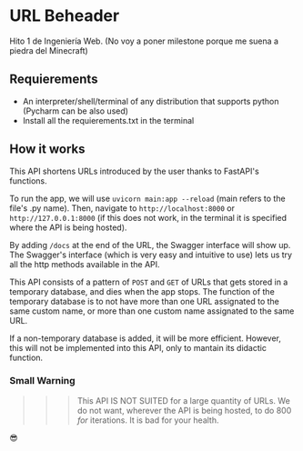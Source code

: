 # URL Beheader
Hito 1 de Ingeniería Web. (No voy a poner milestone porque me suena a piedra del Minecraft)

## Requierements
  * An interpreter/shell/terminal of any distribution that supports python (Pycharm can be also used)
  * Install all the requierements.txt in the terminal

## How it works
This API shortens URLs introduced by the user thanks to FastAPI's functions.

To run the app, we will use `uvicorn main:app --reload` (main refers to the file's .py name). Then, navigate to `http://localhost:8000` or `http://127.0.0.1:8000` (if this does not work, in the terminal it is specified where the API is being hosted).

By adding `/docs` at the end of the URL, the Swagger interface will show up. The Swagger's interface (which is very easy and intuitive to use) lets us try all the http methods available in the API.

This API consists of a pattern of `POST` and `GET` of URLs that gets stored in a temporary database, and dies when the app stops. The function of the temporary database is to not have more than one URL assignated to the same custom name, or more than one custom name assignated to the same URL. 

If a non-temporary database is added, it will be more efficient. However, this will not be implemented into this API, only to mantain its didactic function.

### Small Warning
>>>   This API IS NOT SUITED for a large quantity of URLs. We do not want, wherever the API is being hosted, to do 800 *for* iterations. It is bad for your health.

😎
